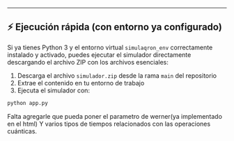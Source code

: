 ---

## ⚡ Ejecución rápida (con entorno ya configurado)

Si ya tienes Python 3 y el entorno virtual `simulaqron_env` correctamente instalado y activado, puedes ejecutar el simulador directamente descargando el archivo ZIP con los archivos esenciales:

1. Descarga el archivo `simulador.zip` desde la rama `main` del repositorio
2. Extrae el contenido en tu entorno de trabajo
3. Ejecuta el simulador con:

```bash
python app.py
```


Falta agregarle que pueda poner el parametro de werner(ya implementado en el html)
Y varios tipos de tiempos relacionados con las operaciones cuánticas.